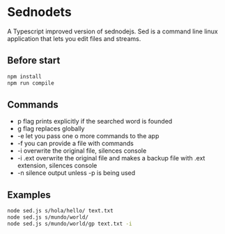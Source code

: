 # Sednodets

A Typescript improved version of sednodejs. Sed is a command line linux application that lets you edit files and streams.

## Before start

```bash
npm install
npm run compile
```

## Commands

- p flag prints explicitly if the searched word is founded
- g flag replaces globally
- \-e let you pass one o more commands to the app
- \-f you can provide a file with commands
- \-i overwrite the original file, silences console
- \-i .ext overwrite the original file and makes a backup file with .ext extension, silences console
- \-n silence output unless \-p is being used

## Examples

```bash
node sed.js s/hola/hello/ text.txt
node sed.js s/mundo/world/
node sed.js s/mundo/world/gp text.txt -i
```
